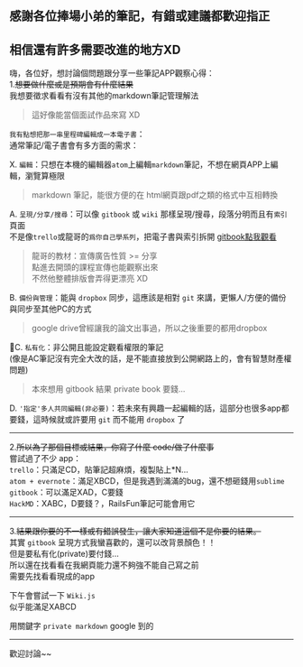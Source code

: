 ## 感謝各位捧場小弟的筆記，有錯或建議都歡迎指正
## 相信還有許多需要改進的地方XD

嗨，各位好，想討論個問題跟分享一些筆記APP觀察心得：  
1.~~想要做什麼或是預期會有什麼結果~~  
我想要徵求看看有沒有其他的markdown筆記管理解法  
> 這好像能當個面試作品來寫 XD  

`我有點想把那一串里程碑編輯成一本電子書`：  
通常筆記/電子書會有多方面的需求：  

X. `編輯`：只想在本機的編輯器`atom`上編輯`markdown`筆記，不想在網頁APP上編輯，瀏覽算極限  
> markdown 筆記，能很方便的在 html網頁跟pdf之類的格式中互相轉換

A. `呈現/分享/搜尋`：可以像 `gitbook` 或 `wiki` 那樣呈現/搜尋，段落分明而且有`索引`頁面  
不是像`trello`或龍哥的`爲你自己學系列`，把電子書與索引拆開  [gitbook點我觀看](https://wastemobile.gitbooks.io/gitbook-chinese/)  
> 龍哥的教材：宣傳廣告性質 >= 分享  
點進去開頭的課程宣傳也能觀察出來  
不然他整體排版會弄得更漂亮 XD

B. `備份與管理`：能與 `dropbox` 同步，這應該是相對 `git` 來講，更懶人/方便的備份與同步至其他PC的方式
> google drive曾經讓我的論文出事過，所以之後重要的都用dropbox  

C. `私有化`：非公開且能設定觀看權限的筆記  
(像是AC筆記沒有完全大改的話，是不能直接放到公開網路上的，會有智慧財產權問題)  
> 本來想用 gitbook 結果 private book 要錢...

D. `'指定'多人共同編輯(非必要)`：若未來有興趣一起編輯的話，這部分也很多app都要錢，這時候就或許要用 `git` 而不能用 `dropbox` 了
___

2.~~所以為了那個目標或結果，你寫了什麼 code/做了什麼事~~  
嘗試過了不少 app：  
`trello`：只滿足CD，貼筆記超麻煩，複製貼上*N...  
`atom + evernote`：滿足XBCD，但是我遇到滿滿的bug，還不想砸錢用`sublime`  
`gitbook`：可以滿足XAD，C要錢  
`HackMD`：XABC，D要錢？，RailsFun筆記可能會用它  

___

3.~~結果跟你要的不一樣或有錯誤發生，讓大家知道這個不是你要的結果。~~  
其實 `gitbook` 呈現方式我蠻喜歡的，還可以改背景顏色！！  
但是要私有化(private)要付錢...  
所以還在找看看在我網頁能力還不夠強不能自己寫之前  
需要先找看看現成的app

下午會嘗試一下 `Wiki.js`  
似乎能滿足XABCD

用關鍵字 `private markdown` google 到的
___

歡迎討論~~
